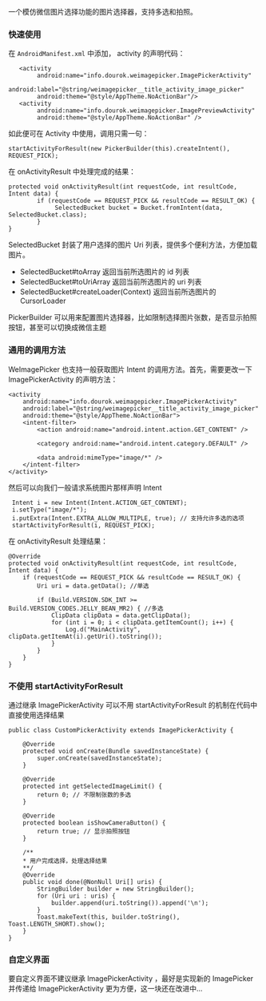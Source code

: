一个模仿微信图片选择功能的图片选择器，支持多选和拍照。

### 快速使用

在 `AndroidManifest.xml` 中添加， activity 的声明代码：

```
   <activity
        android:name="info.dourok.weimagepicker.ImagePickerActivity"
        android:label="@string/weimagepicker__title_activity_image_picker"
        android:theme="@style/AppTheme.NoActionBar"/>
   <activity
        android:name="info.dourok.weimagepicker.ImagePreviewActivity"
        android:theme="@style/AppTheme.NoActionBar" />
```

如此便可在 Activity 中使用，调用只需一句：

```
startActivityForResult(new PickerBuilder(this).createIntent(), REQUEST_PICK);
```

在 onActivityResult 中处理完成的结果：

```
protected void onActivityResult(int requestCode, int resultCode, Intent data) {
        if (requestCode == REQUEST_PICK && resultCode == RESULT_OK) {
             SelectedBucket bucket = Bucket.fromIntent(data, SelectedBucket.class);
        }
}
```

SelectedBucket 封装了用户选择的图片 Uri 列表，提供多个便利方法，方便加载图片。

- SelectedBucket#toArray 返回当前所选图片的 id 列表
- SelectedBucket#toUriArray 返回当前所选图片的 uri 列表
- SelectedBucket#createLoader(Context) 返回当前所选图片的 CursorLoader

PickerBuilder 可以用来配置图片选择器，比如限制选择图片张数，是否显示拍照按钮，甚至可以切换成微信主题


### 通用的调用方法

WeImagePicker 也支持一般获取图片 Intent 的调用方法。首先，需要更改一下 ImagePickerActivity 的声明方法：

```
<activity
    android:name="info.dourok.weimagepicker.ImagePickerActivity"
    android:label="@string/weimagepicker__title_activity_image_picker"
    android:theme="@style/AppTheme.NoActionBar">
    <intent-filter>
        <action android:name="android.intent.action.GET_CONTENT" />

        <category android:name="android.intent.category.DEFAULT" />

        <data android:mimeType="image/*" />
    </intent-filter>
</activity>
```

然后可以向我们一般请求系统图片那样声明 Intent

```
 Intent i = new Intent(Intent.ACTION_GET_CONTENT);
 i.setType("image/*");
 i.putExtra(Intent.EXTRA_ALLOW_MULTIPLE, true); // 支持允许多选的选项
 startActivityForResult(i, REQUEST_PICK);
```

在 onActivityResult 处理结果：

    @Override
    protected void onActivityResult(int requestCode, int resultCode, Intent data) {
        if (requestCode == REQUEST_PICK && resultCode == RESULT_OK) {
            Uri uri = data.getData(); //单选

            if (Build.VERSION.SDK_INT >= Build.VERSION_CODES.JELLY_BEAN_MR2) { //多选
                ClipData clipData = data.getClipData();
                for (int i = 0; i < clipData.getItemCount(); i++) {
                    Log.d("MainActivity", clipData.getItemAt(i).getUri().toString());
                }
            }
        }
    }

### 不使用 startActivityForResult

通过继承 ImagePickerActivity 可以不用 startActivityForResult 的机制在代码中直接使用选择结果

```
public class CustomPickerActivity extends ImagePickerActivity {

    @Override
    protected void onCreate(Bundle savedInstanceState) {
        super.onCreate(savedInstanceState);
    }

    @Override
    protected int getSelectedImageLimit() {
        return 0; // 不限制张数的多选
    }

    @Override
    protected boolean isShowCameraButton() {
        return true; // 显示拍照按钮
    }

    /**
    * 用户完成选择，处理选择结果
    **/
    @Override
    public void done(@NonNull Uri[] uris) {
        StringBuilder builder = new StringBuilder();
        for (Uri uri : uris) {
            builder.append(uri.toString()).append('\n');
        }
        Toast.makeText(this, builder.toString(), Toast.LENGTH_SHORT).show();
    }
}
```

### 自定义界面

要自定义界面不建议继承 ImagePickerActivity ，最好是实现新的 ImagePicker 并传递给 ImagePickerActivity 更为方便，这一块还在改进中...